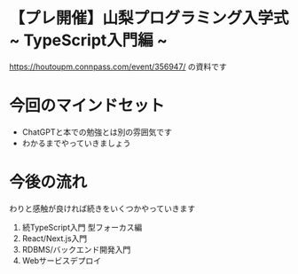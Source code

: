 # 【プレ開催】山梨プログラミング入学式 ~ TypeScript入門編 ~

https://houtoupm.connpass.com/event/356947/ の資料です


# 今回のマインドセット
- ChatGPTと本での勉強とは別の雰囲気です
- わかるまでやっていきましょう

# 今後の流れ
わりと感触が良ければ続きをいくつかやっていきます

1. 続TypeScript入門 型フォーカス編
1. React/Next.js入門
1. RDBMS/バックエンド開発入門
1. Webサービスデプロイ
